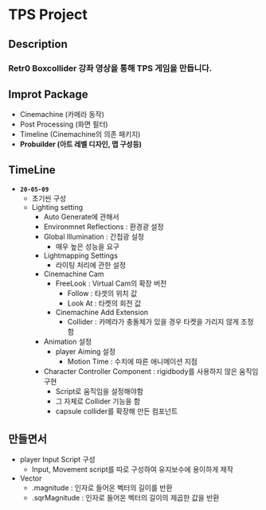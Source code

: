 # TPS Project

## Description

### Retr0 Boxcollider 강좌 영상을 통해 TPS 게임을 만듭니다.

## Improt Package

- Cinemachine (카메라 동작)
- Post Processing (화면 필터)
- Timeline (Cinemachine의 의존 패키지)
- **Probuilder (아트 레벨 디자인, 맵 구성등)**

## TimeLine

- **`20-05-09`**
  - 초기씬 구성
  - Lighting setting
    - Auto Generate에 관해서
    - Environmnet Reflections : 환경광 설정
    - Global lllumination : 간접광 설정
      - 매우 높은 성능을 요구
    - Lightmapping Settings
      - 라이팅 처리에 관한 설정
    - Cinemachine Cam
      - FreeLook : Virtual Cam의 확장 버전
        - Follow : 타겟의 위치 값
        - Look At : 타켓의 회전 값
      - Cinemachine Add Extension
        - Collider : 카메라가 충돌체가 있을 경우 타켓을 가리지 않게 조정함
    - Animation 설정
      - player Aiming 설정
        - Motion Time : 수치에 따른 애니메이션 지점
    - Character Controller Component : rigidbody를 사용하지 않은 움직임 구현
      - Script로 움직임을 설정해야함
      - 그 자체로 Collider 기능을 함
      - capsule collider를 확장해 만든 컴포넌트

## 만들면서

- player Input Script 구성
  - Input, Movement script를 따로 구성하여 유지보수에 용이하게 제작
- Vector
  - .magnitude : 인자로 들어온 벡터의 길이를 반환
  - .sqrMagnitude : 인자로 들어온 벡터의 길이의 제곱한 값을 반환